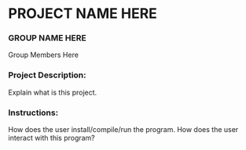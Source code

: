 # PROJECT NAME HERE

### GROUP NAME HERE

Group Members Here
       
### Project Description:

Explain what is this project.
  
### Instructions:

How does the user install/compile/run the program.
How does the user interact with this program?
